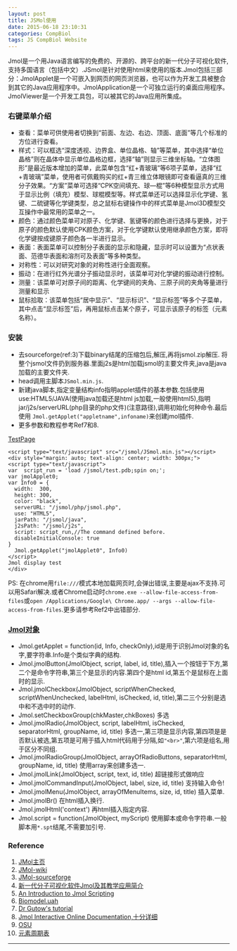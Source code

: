 ```yaml
---
layout: post
title: JSMol使用
date: 2015-06-18 23:10:31
categories: CompBiol
tags: JS CompBiol Website
---
```

Jmol是一个用Java语言编写的免费的、开源的、跨平台的新一代分子可视化软件,支持多国语言（包括中文）.JSmol是针对使用html来使用的版本.Jmol包括三部分：JmolApplet是一个可嵌入到网页的网页浏览器，也可以作为开发工具被整合到其它的Java应用程序中。JmolApplication是一个可独立运行的桌面应用程序。JmolViewer是一个开发工具包，可以被其它的Java应用所集成。

### 右键菜单介绍
- 查看：菜单可供使用者切换到“前面、左边、右边、顶面、底面”等几个标准的方位进行查看。
- 样式：可以框选“深度透视、边界盒、单位晶格、轴”等菜单，其中选择“单位晶格”则在晶体中显示单位晶格边框，选择“轴”则显示三维坐标轴。“立体图形”是最近版本增加的菜单，此菜单包含“红+青玻璃”等6项子菜单，选择“红+青玻璃”菜单，使用者可佩戴购买的红+青三维立体眼镜即可查看逼真的三维分子效果。“方案”菜单可选择“CPK空间填充、球—棍”等6种模型显示方式用于显示比例（填充）模型、球棍模型等。样式菜单还可以选择显示化学键、氢键、二硫键等化学键类型，总之鼠标右键操作中的样式菜单是Jmol3D模型交互操作中最常用的菜单之一。
- 颜色：通过颜色菜单可对原子、化学键、氢键等的颜色进行选择与更换，对于原子的颜色默认使用CPK颜色方案，对于化学键默认使用继承颜色方案，即将化学键按成键原子颜色各一半进行显示。
- 表面：表面菜单可以控制分子表面的显示和隐藏，显示时可以设置为“点状表面、范德华表面和溶剂可及表面”等多种类型。
- 对称性：可以对研究对象的对称性进行全面观察。
- 振动：在进行红外光谱分子振动显示时，该菜单可对化学键的振动进行控制。
- 测量：该菜单可对原子间的距离、化学键间的夹角、三原子间的夹角等量进行测量和显示
- 鼠标拾取：该菜单包括“居中显示”、“显示标识”、“显示标签”等多个子菜单，其中点击“显示标签”后，再用鼠标点击某个原子，可显示该原子的标签（元素名称）。


### 安装

- 去sourceforge(ref:3)下载binary结尾的压缩包后,解压,再将jsmol.zip解压. 将整个jsmol文件扔到服务器.里面j2s是html加载jsmol的主要文件夹,java是java加载的主要文件夹.
- head调用主脚本`JSmol.min.js`.
- 新建java脚本,指定变量结构info指明applet插件的基本参数.包括使用use:HTML5/JAVA(使用java加载还是html js加载,一般使用html5),指明jar/j2s/serverURL(php目录的php文件)(注意路径),调用初始化何种命令.最后使用
`Jmol.getApplet("appletname",infoname)`来创建jmol插件.
- 更多参数和教程参考Ref7和8.

[TestPage](/jsmol/jsmoltest.html)

~~~ markup
<script type="text/javascript" src="/jsmol/JSmol.min.js"></script>
<div style="margin: auto; text-align: center; width: 300px;">
<script type="text/javascript">
var  script_run = 'load /jsmol/test.pdb;spin on;';
var jmolApplet0;
var Info0 = {
  width:  300,
  height: 300,
  color: "black",
  serverURL: "/jsmol/php/jsmol.php",
  use: "HTML5",
  jarPath: "/jsmol/java",
  j2sPath: "/jsmol/j2s",
  script: script_run,//The command defined before.
  disableInitialConsole: true
}
  Jmol.getApplet("jmolApplet0", Info0)
</script>
Jmol display test
</div>
~~~

PS: 在chrome用`file:///`模式本地加载网页时,会弹出错误,主要是ajax不支持.可以用Safari解决.或者Chrome启动时`chrome.exe --allow-file-access-from-files`或`open /Applications/Google\ Chrome.app/ --args --allow-file-access-from-files`.更多请参考Ref2中出错部分.

### [Jmol对象](http://wiki.jmol.org/index.php/Jmol_JavaScript_Object/Functions)

- Jmol.getApplet = function(id, Info, checkOnly),id是用于识别Jmol对象的名字,要字符串.Info是个类似字典的结构.
- Jmol.jmolButton(JmolObject, script, label, id, title),插入一个按钮于下方,第二个是命令字符串,第三个是显示的内容.第四个是html id,第五个是鼠标在上面时的显示.
- Jmol.jmolCheckbox(JmolObject, scriptWhenChecked, scriptWhenUnchecked, labelHtml, isChecked, id, title),第二三个分别是选中和不选中时的动作.
- Jmol.setCheckboxGroup(chkMaster,chkBoxes) 多选
- Jmol.jmolRadio(JmolObject, script, labelHtml, isChecked, separatorHtml, groupName, id, title) 多选一,第三项是显示内容,第四项是是否默认被选,第五项是可用于插入html代码用于分隔,如`"<br>"`,第六项是组名,用于区分不同组.
-  Jmol.jmolRadioGroup(JmolObject, arrayOfRadioButtons, separatorHtml, groupName, id, title) 使用array来创建多选一.
- Jmol.jmolLink(JmolObject, script, text, id, title) 超链接形式做响应
- Jmol.jmolCommandInput(JmolObject, label, size, id, title) 支持输入命令!
- Jmol.jmolMenu(JmolObject, arrayOfMenuItems, size, id, title) 插入菜单.
- Jmol.jmolBr() 在html插入换行.
- Jmol.jmolHtml('context') 再html插入指定内容.
- Jmol.script = function(JmolObject, myScript) 使用脚本或命令字符串.一般脚本用`*.spt`结尾,不需要加引号.

### Reference

1. [JMol主页](http://jmol.sourceforge.net/)
2. [JMol-wiki](http://wiki.jmol.org/index.php/Jmol_JavaScript_Object)
3. [JMol-sourceforge](http://sourceforge.net/projects/jmol/files/)
4. [新一代分子可视化软件Jmol及其教学应用简介](http://blog.sina.com.cn/s/blog_66146f1b0101f7o7.html)
5. [An Introduction to Jmol Scripting](http://www.callutheran.edu/Academic_Programs/Departments/BioDev/omm/jsmol/scripting/molmast.htm)
6. [Biomodel.uah](http://biomodel.uah.es/Jmol/)
7. [Dr Gutow's tutorial](http://www.uwosh.edu/faculty_staff/gutow/Jmol_Web_Page_Maker/Jmol_Web_Page_Maker.shtml)
8. [Jmol Interactive Online Documentation,十分详细](http://chemapps.stolaf.edu/jmol/docs/)
9. [OSU](https://undergrad-ed.chemistry.ohio-state.edu/)
10. [元素周期表](http://www.chemeddl.org/resources/ptl/)

---
